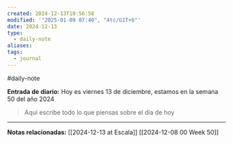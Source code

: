```yaml
---
created: 2024-12-13T10:56:58
modified: '"2025-01-09 07:40", "4tc/G1T+6"'
date: 2024-12-13
type:
  - daily-note
aliases: 
tags:
  - journal
---
```


#daily-note 

**Entrada de diario:** 
Hoy es viernes 13 de diciembre, estamos en la semana 50 del año 2024

> Aquí escribe todo lo que piensas sobre el día de hoy




----
**Notas relacionadas:**
[[2024-12-13 at Escala]]
[[2024-12-08 00 Week 50]]
